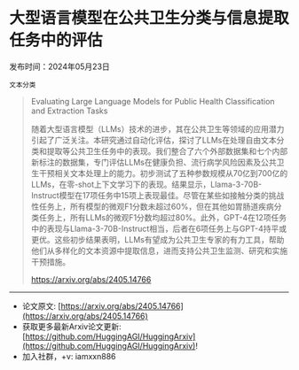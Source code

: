 # 大型语言模型在公共卫生分类与信息提取任务中的评估
发布时间：2024年05月23日

`文本分类`
> Evaluating Large Language Models for Public Health Classification and Extraction Tasks
>
> 随着大型语言模型（LLMs）技术的进步，其在公共卫生等领域的应用潜力引起了广泛关注。本研究通过自动化评估，探讨了LLMs在处理自由文本分类和提取等公共卫生任务中的表现。我们整合了六个外部数据集和七个内部新标注的数据集，专门评估LLMs在健康负担、流行病学风险因素及公共卫生干预相关文本处理上的能力。初步测试了五种参数规模从70亿到700亿的LLMs，在零-shot上下文学习下的表现。结果显示，Llama-3-70B-Instruct模型在17项任务中15项上表现最佳。尽管在某些如接触分类的挑战性任务上，所有模型的微观F1分数未超过60%，但在其他如胃肠道疾病分类任务上，所有LLMs的微观F1分数均超过80%。此外，GPT-4在12项任务中的表现与Llama-3-70B-Instruct相当，后者在6项任务上与GPT-4持平或更优。这些初步结果表明，LLMs有望成为公共卫生专家的有力工具，帮助他们从多样化的文本资源中提取信息，进而支持公共卫生监测、研究和实施干预措施。
>
> https://arxiv.org/abs/2405.14766


<hr />

- 论文原文: [https://arxiv.org/abs/2405.14766](https://arxiv.org/abs/2405.14766)
- 获取更多最新Arxiv论文更新: [https://github.com/HuggingAGI/HuggingArxiv](https://github.com/HuggingAGI/HuggingArxiv)!
- 加入社群，+v: iamxxn886